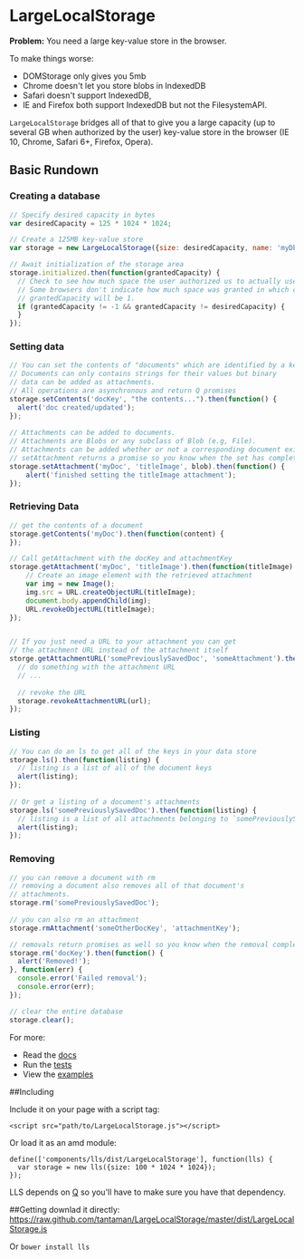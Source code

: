 LargeLocalStorage
=================


**Problem:** You need a large key-value store in the browser.

To make things worse: 
* DOMStorage only gives you 5mb
* Chrome doesn't let you store blobs in IndexedDB
* Safari doesn't support IndexedDB,
* IE and Firefox both support IndexedDB but not the FilesystemAPI.

`LargeLocalStorage` bridges all of that to give you a large capacity (up to several GB when authorized by the user) key-value store in the browser
(IE 10, Chrome, Safari 6+, Firefox, Opera). 

## Basic Rundown

### Creating a database

```javascript
// Specify desired capacity in bytes
var desiredCapacity = 125 * 1024 * 1024;

// Create a 125MB key-value store
var storage = new LargeLocalStorage({size: desiredCapacity, name: 'myDb'});

// Await initialization of the storage area
storage.initialized.then(function(grantedCapacity) {
  // Check to see how much space the user authorized us to actually use.
  // Some browsers don't indicate how much space was granted in which case
  // grantedCapacity will be 1.
  if (grantedCapacity != -1 && grantedCapacity != desiredCapacity) {
  }
});
```
  
### Setting data

```javascript  
// You can set the contents of "documents" which are identified by a key.
// Documents can only contains strings for their values but binary
// data can be added as attachments.
// All operations are asynchronous and return Q promises
storage.setContents('docKey', "the contents...").then(function() {
  alert('doc created/updated');
});
  
// Attachments can be added to documents.
// Attachments are Blobs or any subclass of Blob (e.g, File).
// Attachments can be added whether or not a corresponding document exists.
// setAttachment returns a promise so you know when the set has completed.
storage.setAttachment('myDoc', 'titleImage', blob).then(function() {
    alert('finished setting the titleImage attachment');
});
```

### Retrieving Data

```javascript
// get the contents of a document
storage.getContents('myDoc').then(function(content) {
});

// Call getAttachment with the docKey and attachmentKey
storage.getAttachment('myDoc', 'titleImage').then(function(titleImage) {
    // Create an image element with the retrieved attachment
    var img = new Image();
    img.src = URL.createObjectURL(titleImage);
    document.body.appendChild(img);
    URL.revokeObjectURL(titleImage);
});


// If you just need a URL to your attachment you can get
// the attachment URL instead of the attachment itself
storge.getAttachmentURL('somePreviouslySavedDoc', 'someAttachment').then(function(url) {
  // do something with the attachment URL
  // ...
    
  // revoke the URL
  storage.revokeAttachmentURL(url);
});
```

### Listing
```javascript
// You can do an ls to get all of the keys in your data store
storage.ls().then(function(listing) {
  // listing is a list of all of the document keys
  alert(listing);
});
  
// Or get a listing of a document's attachments
storage.ls('somePreviouslySavedDoc').then(function(listing) {
  // listing is a list of all attachments belonging to `somePreviouslySavedDoc`
  alert(listing);
});
```

### Removing
```javascript
// you can remove a document with rm
// removing a document also removes all of that document's
// attachments.
storage.rm('somePreviouslySavedDoc');
  
// you can also rm an attachment
storage.rmAttachment('someOtherDocKey', 'attachmentKey');

// removals return promises as well so you know when the removal completes (or fails).
storage.rm('docKey').then(function() {
  alert('Removed!');
}, function(err) {
  console.error('Failed removal');
  console.error(err);
});

// clear the entire database
storage.clear();
```

For more:
* Read the [docs](http://tantaman.github.io/LargeLocalStorage/doc/classes/LargeLocalStorage.html)
* Run the [tests](http://tantaman.github.io/LargeLocalStorage/test/)
* View the [examples](http://tantaman.github.io/LargeLocalStorage/examples/album/)

##Including

Include it on your page with a script tag:

```
<script src="path/to/LargeLocalStorage.js"></script>
```

Or load it as an amd module:

```
define(['components/lls/dist/LargeLocalStorage'], function(lls) {
  var storage = new lls({size: 100 * 1024 * 1024});
});
```

LLS depends on [Q](https://github.com/kriskowal/q) so you'll have to make sure you have that dependency.

##Getting
downlad it directly: https://raw.github.com/tantaman/LargeLocalStorage/master/dist/LargeLocalStorage.js

Or `bower install lls`

